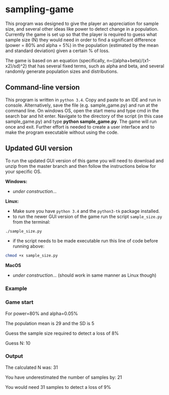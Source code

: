 # sampling-game

This program was designed to give the player an appreciation for sample size, and several other ideas like power to detect change in a population. Currently the game is set up so that the player is required to guess what sample size (N) they would need in order to find a significant difference (power = 80% and alpha = 5%) in the population (estimated by the mean and standard deviation) given a certain % of loss.  

The game is based on an equation (specifically, n=((alpha+beta)/(x1-x2)/sd)^2) that has several fixed terms, such as alpha and beta, and several randomly generate population sizes and distributions.

## Command-line version

This program is written in `python 3.4`. Copy and paste to an IDE and run in console. Alternatively, save the file (e.g. sample_game.py) and run at the command line. On windows OS, open the start menu and type cmd in the search bar and hit enter. Navigate to the directory of the script (in this case sample_game.py) and type **python sample_game.py**. The game will run once and exit. Further effort is needed to create a user interface and to make the program executable without using the code.  

## Updated GUI version

To run the updated GUI version of this game you will need to download and unzip from the master branch and then follow the instructions below for your specific OS.

**Windows:**

  - *under construction...*

**Linux:**

  - Make sure you have `python 3.4` and the `python3-tk` package installed.
  - to run the newer GUI version of the game run the script `sample_size.py` from the terminal:

```sh
./sample_size.py
```

  - if the script needs to be made executable run this line of code before running above:

```sh
chmod +x sample_size.py
```

**MacOS**

  - *under construction...* (should work in same manner as Linux though)

### Example
### Game start
For power=80% and alpha=0.05% 

The population mean is 29 and the SD is 5 

Guess the sample size required to detect a loss of 8%


Guess N: 10 

### Output
The calculated N was: 31

You have underestimated the number of samples by: 21

You would need 31 samples to detect a loss of 9%




